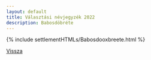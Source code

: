 ```yaml
---
layout: default
title: Választási névjegyzék 2022
description: Babosdöbréte
---
```


{% include settlementHTMLs/Babosdooxbreete.html %}

[Vissza](./)